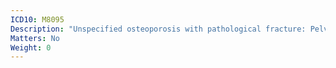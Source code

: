 ```yaml
---
ICD10: M8095
Description: "Unspecified osteoporosis with pathological fracture: Pelvic region and thigh"
Matters: No
Weight: 0
---
```

